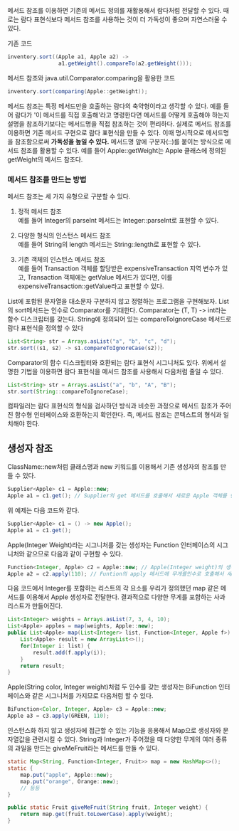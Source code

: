 메서드 참조를 이용하면 기존의 메서드 정의를 재활용해서 람다처럼 전달할 수 있다. 때로는 람다 표현식보다 메서드 참조를 사용하는 것이 더 가독성이 좋으며 자연스러울 수 있다.

기존 코드

```java
inventory.sort((Apple a1, Apple a2) ->
                a1.getWeight().compareTo(a2.getWeight()));
```

메서드 참조와 java.util.Comparator.comparing을 활용한 코드

```java
inventory.sort(comparing(Apple::getWeight));
```

메서드 참조는 특정 메서드만을 호출하는 람다의 축약형이라고 생각할 수 있다. 예를 들어 람다가 '이 메서드를 직접 호출해'라고 명령한다면 메서드를 어떻게 호출해야 하는지 설명을 참조하기보다는 메서드명을 직접 참조하는 것이 편리하다. 실제로 메서드 참조를 이용하면 기존 메서드 구현으로 람다 표현식을 만들 수 있다. 이때 명시적으로 메서드명을 참조함으로써 __가독성을 높일 수 있다.__ 메서드명 앞에 구분자(::)를 붙이는 방식으로 메서드 참조를 활용할 수 있다. 예를 들어 Apple::getWeight는 Apple 클래스에 정의된 getWeight의 메서드 참조다.

### 메서드 참조를 만드는 방법

메서드 참조는 세 가지 유형으로 구분할 수 있다.

1. 정적 메서드 참조<br>
    예를 들어 Integer의 parseInt 메서드는 Integer::parseInt로 표현할 수 있다.

2. 다양한 형식의 인스턴스 메서드 참조<br>
    예를 들어 String의 length 메서드는 String::length로 표현할 수 있다.

3. 기존 객체의 인스턴스 메서드 참조<br>
    예를 들어 Transaction 객체를 할당받은 expensiveTransaction 지역 변수가 있고, Transaction 객체에는 getValue 메서드가 있다면, 이를 expensiveTransaction::getValue라고 표현할 수 있다.

List에 포함된 문자열을 대소문자 구분하지 않고 정렬하는 프로그램을 구현해보자. List의 sort메서드는 인수로 Comparator를 기대한다. Comparator는 (T, T) -> int라는 함수 디스크립터를 갖는다. String에 정의되어 있는 compareToIgnoreCase 메서드로 람다 표현식을 정의할 수 있다

```java
List<String> str = Arrays.asList("a", "b", "c", "d");
str.sort((s1, s2) -> s1.compareToIgnoreCase(s2));
```

Comparator의 함수 디스크립터와 호환되는 람다 표현식 시그니처도 있다. 위에서 설명한 기법을 이용하면 람다 표현식을 메서드 참조를 사용해서 다음처럼 줄일 수 있다.

```java
List<String> str = Arrays.asList("a", "b", "A", "B");
str.sort(String::compareToIgnoreCase);
```

컴파일러는 람다 표현식의 형식을 검사하던 방식과 비슷한 과정으로 메서드 참조가 주어진 함수형 인터페이스와 호환하는지 확인한다. 즉, 메서드 참조는 콘텍스트의 형식과 일치해야 한다.

## 생성자 참조

ClassName::new처럼 클래스명과 new 키워드를 이용해서 기존 생성자의 참조를 만들 수 있다.

```java
Supplier<Apple> c1 = Apple::new;
Apple a1 = c1.get(); // Supplier의 get 메서드를 호출해서 새로운 Apple 객체를 만들 수 있다.
```
위 예제는 다음 코드와 같다.
```java
Supplier<Apple> c1 = () -> new Apple();
Apple a1 = c1.get();
```
Apple(Integer Weight)라는 시그니처를 갖는 생성자는 Function 인터페이스의 시그니처와 같으므로 다음과 같이 구현할 수 있다.
```java
Function<Integer, Apple> c2 = Apple::new; // Apple(Integer weight)의 생성자 참조
Apple a2 = c2.apply(110); // Funtion의 apply 메서드에 무게를인수로 호출해서 새로운 Apple 객체를 만들 수 있다.
```
다음 코드에서 Integer를 포함하는 리스트의 각 요소를 우리가 정의했던 map 같은 메서드를 이용해서 Apple 생성자로 전달한다. 결과적으로 다양한 무게를 포함하는 사과 리스트가 만들어진다.

```java
List<Integer> weights = Arrays.asList(7, 3, 4, 10);
List<Apple> apples = map(weights, Apple::new);
public List<Apple> map(List<Integer> list, Function<Integer, Apple f>) {
    List<Apple> result = new ArrayList<>();
    for(Integer i: list) {
        result.add(f.apply(i));
    }
    return result;
}
```

Apple(String color, Integer weight)처럼 두 인수를 갖는 생성자는 BiFunction 인터페이스와 같은 시그니처를 가지므로 다음처럼 할 수 있다. <!--시그니처에 따라서 함수형 인터페이스를 선택하면 됨 -->

```java
BiFunction<Color, Integer, Apple> c3 = Apple::new;
Apple a3 = c3.apply(GREEN, 110);
```

인스턴스화 하지 않고 생성자에 접근할 수 있는 기능을 응용해서 Map으로 생성자와 문자열값을 관련시킬 수 있다. String과 Integer가 주어졌을 때 다양한 무게의 여러 종류의 과일을 만드는 giveMeFruit라는 메서드를 만들 수 있다.

```java
static Map<String, Function<Integer, Fruit>> map = new HashMap<>();
static {
    map.put("apple", Apple::new);
    map.put("orange", Orange::new);
    // 등등
}

public static Fruit giveMeFruit(String fruit, Integer weight) {
    return map.get(fruit.toLowerCase).apply(weight);
}
```